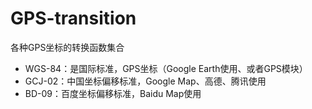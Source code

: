 # GPS-transition
各种GPS坐标的转换函数集合

- WGS-84：是国际标准，GPS坐标（Google Earth使用、或者GPS模块）
- GCJ-02：中国坐标偏移标准，Google Map、高德、腾讯使用
- BD-09：百度坐标偏移标准，Baidu Map使用